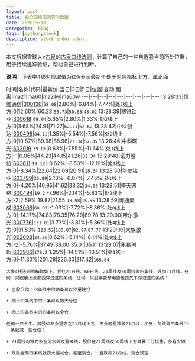 ```yaml
---
layout: post
title: 股价四线法则实时数据
date: 2020-5-10
categories: blog
tags: [python,stock]
description: stock index alert
---
```



本文根据雪球大v[古泉](https://xueqiu.com/u/7148646888)的[古泉四线法则](https://xueqiu.com/7148646888/130498192)，计算了自己的一些自选股当前所处位置，用于持续追踪验证，帮助自己进行判断。

**说明**：下表中4线对应取值为`红色`表示最新价处于对应指标上方，属正面

时间|名称|代码|最新价|当日|3日|5日|位置|变动|距离|ma21|ma60|ma21w|ma60w
---|---|---|---|---|---|---|---|---
13:28:33|信维通信|[300136](https://xueqiu.com/S/SZ300136)|`58.08`|2.80%|-6.84%|-7.77%|处`3`线上方|0|12.60%|60.23|`55.73`|`50.63`|`43.02`
13:28:39|寒锐钴业|[300618](https://xueqiu.com/S/SZ300618)|`69.94`|5.65%|2.80%|1.33%|处`2`线上方|0|3.68%|74.91|71.27|`62.71`|`62.62`
13:28:42|中科创达|[300496](https://xueqiu.com/S/SZ300496)|`84.12`|1.35%|-5.54%|-7.56%|处`2`线上方|0|10.87%|89.98|88.96|`77.34`|`57.35`
13:28:46|中科曙光|[603019](https://xueqiu.com/S/SH603019)|`39.86`|0.63%|-7.55%|-11.64%|处`1`线上方|-1|0.06%|44.23|44.15|41.26|`32.34`
13:28:48|诺力股份|[603611](https://xueqiu.com/S/SH603611)|`19.12`|-0.62%|-8.53%|-12.19%|处`1`线上方|0|-8.34%|22.64|22.09|20.91|`18.34`
13:28:50|华友钴业|[603799](https://xueqiu.com/S/SH603799)|`36.89`|2.13%|-6.07%|-7.45%|处`1`线上方|0|-4.20%|40.95|41.62|38.32|`34.08`
13:28:51|盛天网络|[300494](https://xueqiu.com/S/SZ300494)|`19.2`|-7.96%|-2.14%|-5.83%|处`2`线上方|-2|2.59%|19.87|21.55|`18.98`|`15.55`
13:28:59|博通集成|[603068](https://xueqiu.com/S/SH603068)|`68.07`|-1.03%|-7.72%|-8.36%|处`0`线上方|0|-14.17%|74.83|78.35|76.29|89.78
13:29:00|帝尔激光|[300776](https://xueqiu.com/S/SZ300776)|`131.01`|3.73%|-3.81%|-5.86%|处`4`线上方|0|31.53%|`123.52`|`100.87`|`92.97`|`87.77`
13:29:03|大族激光|[002008](https://xueqiu.com/S/SZ002008)|`34.26`|0.62%|-5.14%|-8.14%|处`0`线上方|-2|-5.76%|37.49|38.00|35.01|35.11
13:29:07|兆易创新|[603986](https://xueqiu.com/S/SH603986)|`178.2`|1.25%|-14.51%|-10.51%|处`1`线上方|0|-11.30%|201.28|226.30|217.42|`168.84`

```
古泉4线法则的精髓如下。抓住21日线、60日线、21周线及60周线等四条线，外加21月线，任何一只股票上涨都要穿过这四条线，任何一只股票要想爆雷也要先下穿过这四条线：

+ 当股价爬上四条线中的两条可以少量建仓

+ 爬上四条线中的三条可以加大仓位

+ 爬上四条线中的四条可以全仓

任何一只大牛，其股价都会坚守在21月线上方，不会轻易跌破21月线；相反，每跌破四条线中一条就减一些仓位：

+ 21周线可做为多空分水岭及警戒线，股价在21周线及60周线下方就要十分慎重，多看少做

+ 跌破全部四条线就要大幅减仓，甚至清仓，一旦跌破21月线，清仓观望
```
